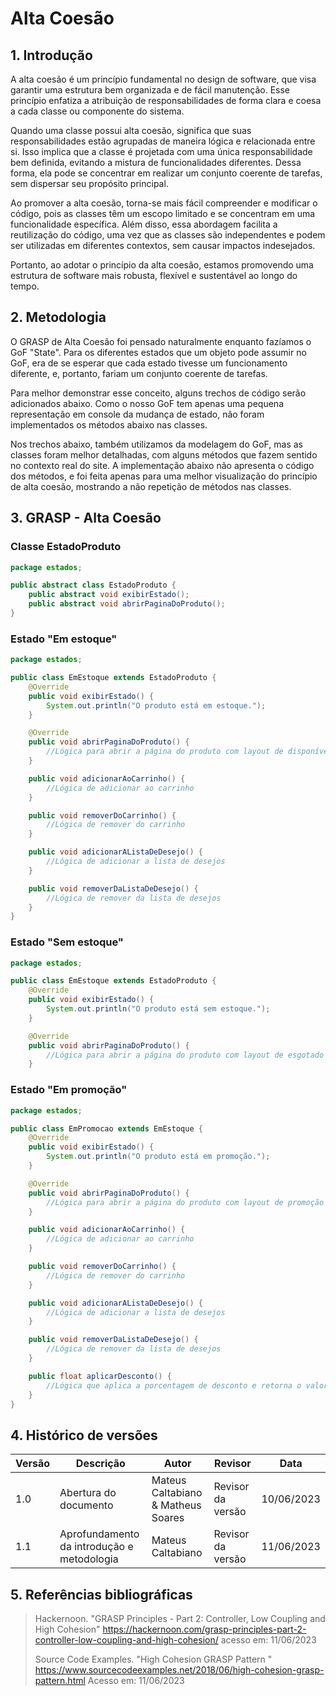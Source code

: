 # Alta Coesão

## 1. Introdução

A alta coesão é um princípio fundamental no design de software, que visa garantir uma estrutura bem organizada e de fácil manutenção. Esse princípio enfatiza a atribuição de responsabilidades de forma clara e coesa a cada classe ou componente do sistema.

Quando uma classe possui alta coesão, significa que suas responsabilidades estão agrupadas de maneira lógica e relacionada entre si. Isso implica que a classe é projetada com uma única responsabilidade bem definida, evitando a mistura de funcionalidades diferentes. Dessa forma, ela pode se concentrar em realizar um conjunto coerente de tarefas, sem dispersar seu propósito principal.

Ao promover a alta coesão, torna-se mais fácil compreender e modificar o código, pois as classes têm um escopo limitado e se concentram em uma funcionalidade específica. Além disso, essa abordagem facilita a reutilização do código, uma vez que as classes são independentes e podem ser utilizadas em diferentes contextos, sem causar impactos indesejados.

Portanto, ao adotar o princípio da alta coesão, estamos promovendo uma estrutura de software mais robusta, flexível e sustentável ao longo do tempo.

## 2. Metodologia

O GRASP de Alta Coesão foi pensado naturalmente enquanto fazíamos o GoF "State". Para os diferentes estados que um objeto pode assumir no GoF, era de se esperar que cada estado tivesse um funcionamento diferente, e, portanto, fariam um conjunto coerente de tarefas.

Para melhor demonstrar esse conceito, alguns trechos de código serão adicionados abaixo. Como o nosso GoF tem apenas uma pequena representação em console da mudança de estado, não foram implementados os métodos abaixo nas classes.

Nos trechos abaixo, também utilizamos da modelagem do GoF, mas as classes foram melhor detalhadas, com alguns métodos que fazem sentido no contexto real do site. A implementação abaixo não apresenta o código dos métodos, e foi feita apenas para uma melhor visualização do princípio de alta coesão, mostrando a não repetição de métodos nas classes.

## 3. GRASP - Alta Coesão

### Classe EstadoProduto

```JAVA
package estados;

public abstract class EstadoProduto {
    public abstract void exibirEstado();
    public abstract void abrirPaginaDoProduto();
}
```

### Estado "Em estoque"

```JAVA
package estados;

public class EmEstoque extends EstadoProduto {
    @Override
    public void exibirEstado() {
        System.out.println("O produto está em estoque.");
    }

    @Override
    public void abrirPaginaDoProduto() {
        //Lógica para abrir a página do produto com layout de disponível
    }

    public void adicionarAoCarrinho() {
        //Lógica de adicionar ao carrinho
    }

    public void removerDoCarrinho() {
        //Lógica de remover do carrinho
    }

    public void adicionarAListaDeDesejo() {
        //Lógica de adicionar a lista de desejos
    }

    public void removerDaListaDeDesejo() {
        //Lógica de remover da lista de desejos
    }
}
```

### Estado "Sem estoque"

```JAVA
package estados;

public class EmEstoque extends EstadoProduto {
    @Override
    public void exibirEstado() {
        System.out.println("O produto está sem estoque.");
    }

    @Override
    public void abrirPaginaDoProduto() {
        //Lógica para abrir a página do produto com layout de esgotado
    }
```

### Estado "Em promoção"

```JAVA
package estados;

public class EmPromocao extends EmEstoque {
    @Override
    public void exibirEstado() {
        System.out.println("O produto está em promoção.");
    }

    @Override
    public void abrirPaginaDoProduto() {
        //Lógica para abrir a página do produto com layout de promoção
    }

    public void adicionarAoCarrinho() {
        //Lógica de adicionar ao carrinho
    }

    public void removerDoCarrinho() {
        //Lógica de remover do carrinho
    }

    public void adicionarAListaDeDesejo() {
        //Lógica de adicionar a lista de desejos
    }

    public void removerDaListaDeDesejo() {
        //Lógica de remover da lista de desejos
    }

    public float aplicarDesconto() {
        //Lógica que aplica a porcentagem de desconto e retorna o valor final com desconto
    }
}
```

## 4. Histórico de versões

| Versão | Descrição                                  | Autor                              | Revisor           | Data       |
| ------ | ------------------------------------------ | ---------------------------------- | ----------------- | ---------- |
| 1.0    | Abertura do documento                      | Mateus Caltabiano & Matheus Soares | Revisor da versão | 10/06/2023 |
| 1.1    | Aprofundamento da introdução e metodologia | Mateus Caltabiano                  | Revisor da versão | 11/06/2023 |

## 5. Referências bibliográficas

> Hackernoon. "GRASP Principles - Part 2: Controller, Low Coupling and High Cohesion" https://hackernoon.com/grasp-principles-part-2-controller-low-coupling-and-high-cohesion/ acesso em: 11/06/2023
>
> Source Code Examples. "High Cohesion GRASP Pattern " https://www.sourcecodeexamples.net/2018/06/high-cohesion-grasp-pattern.html Acesso em: 11/06/2023
